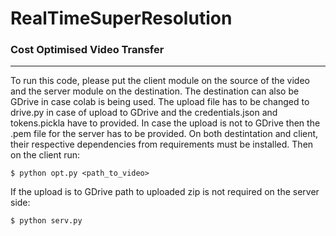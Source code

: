 # RealTimeSuperResolution
### Cost Optimised Video Transfer
----------------------------------------------------

To run this code, please put the client module on the source of the video and the server module on the destination. The destination can also be GDrive in case colab is being used. The upload file has to be changed to drive.py in case of upload to GDrive and the credentials.json and tokens.pickla have to provided. In case the upload is not to GDrive then the .pem file for the server has to be provided. On both destintation and client, their respective dependencies from requirements must be installed. Then on the client run: 
```
$ python opt.py <path_to_video>
```
If the upload is to GDrive path to uploaded zip is not required on the server side:
```
$ python serv.py
```
